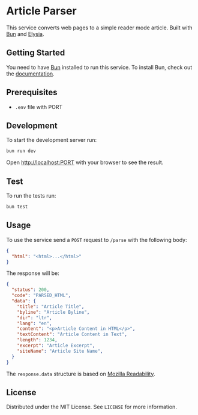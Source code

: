 # Article Parser
This service converts web pages to a simple reader mode article. Built with [Bun](https://github.com/oven-sh/bun) and [Elysia](https://github.com/elysiajs/elysia).
## Getting Started
You need to have [Bun](https://github.com/oven-sh/bun) installed to run this service. To install Bun, check out the [documentation](https://github.com/oven-sh/bun#install).

## Prerequisites
- `.env` file with PORT

## Development
To start the development server run:
```bash
bun run dev
```
Open [http://localhost:PORT](http://localhost:PORT) with your browser to see the result.

## Test
To run the tests run:
```bash
bun test
```

## Usage
To use the service send a `POST` request to `/parse` with the following body:
```json
{
  "html": "<html>...</html>"
}
```
The response will be:
```json
{
  "status": 200,
  "code": "PARSED_HTML",
  "data": {
    "title": "Article Title",
    "byline": "Article Byline",
    "dir": "ltr",
    "lang": "en",
    "content": "<p>Article Content in HTML</p>",
    "textContent": "Article Content in Text",
    "length": 1234,
    "excerpt": "Article Excerpt",
    "siteName": "Article Site Name",
  }
}
```

The `response.data` structure is based on [Mozilla Readability](https://github.com/mozilla/readability).

## License
Distributed under the MIT License. See `LICENSE` for more information.